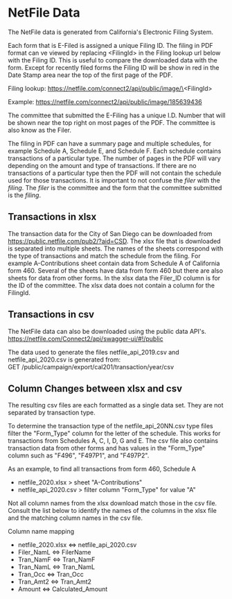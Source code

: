 # NetFile Data

The NetFile data is generated from California's Electronic Filing System. 

Each form that is E-Filed is assigned a unique Filing ID. The filing in PDF format can ve viewed by replacing \<FilingId\> in the Filing lookup url below with the Filing ID. This is useful to compare the downloaded data with the form. Except for recently filed forms the Filing ID will be show in red in the Date Stamp area near the top of the first page of the PDF.

Filing lookup: https://netfile.com/connect2/api/public/image/\<FilingId\>

Example: https://netfile.com/connect2/api/public/image/185639436

The committee that submitted the E-Filing has a unique I.D. Number that will be shown near the top right on most pages of the PDF. The committee is also know as the Filer.

The filing in PDF can have a summary page and multiple schedules, for example Schedule A, Schedule E, and Schedule F. Each schedule contains transactions of a particular type. The number of pages in the PDF will vary depending on the amount and type of transactions. If there are no transactions of a particular type then the PDF will not contain the schedule used for those transactions. It is important to not confuse the *filer* with the *filing*. The *filer* is the committee and the form that the committee submitted is the *filing*.

## Transactions in xlsx 

The transaction data for the City of San Diego can be downloaded from https://public.netfile.com/pub2/?aid=CSD. The xlsx file that is downloaded is separated into multiple sheets. The names of the sheets correspond with the type of transactions and match the schedule from the filing. For example A-Contributions sheet contain data from Schedule A of California form 460. Several of the sheets have data from form 460 but there are also sheets for data from other forms. In the xlsx data the Filer_ID column is for the ID of the committee. The xlsx data does not contain a column for the FilingId.

## Transactions in csv

The NetFile data can also be downloaded using the public data API's.<br>
https://netfile.com/Connect2/api/swagger-ui/#!/public

The data used to generate the files netfile_api_2019.csv and netfile_api_2020.csv is generated from:<br>
GET /public/campaign/export/cal201/transaction/year/csv

## Column Changes between xlsx and csv

The resulting csv files are each formatted as a single data set. They are not separated by transaction type.

To determine the transaction type of the netfile_api_20NN.csv type files filter the "Form_Type" column for the letter of the schedule. This works for transactions from Schedules A, C, I, D, G and E. The csv file also contains transaction data from other forms and has values in the "Form_Type" column such as "F496", "F497P1", and "F497P2".

As an example, to find all transactions from form 460, Schedule A
* netfile_2020.xlsx > sheet "A-Contributions"
* netfile_api_2020.csv > filter column "Form_Type" for value "A"

Not all column names from the xlsx download match those in the csv file. Consult the list below to identify the names of the columns 
in the xlsx file and the matching column names in the csv file.

Column name mapping
* netfile_2020.xlsx <=> netfile_api_2020.csv
* Filer_NamL <=> FilerName
* Tran_NamF <=> Tran_NamF
* Tran_NamL <=> Tran_NamL
* Tran_Occ <=> Tran_Occ
* Tran_Amt2 <=> Tran_Amt2
* Amount <=> Calculated_Amount

